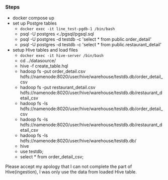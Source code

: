### Steps
- docker compose up
- set up Postgre tables
    - `docker exec -it line_test-pgdb-1 /bin/bash`
    - psql -U postgres <./pgsql/pgsql.sql
    - psql -U postgres -d testdb -c 'select * from public.order_detail'
    - psql -U postgres -d testdb -c 'select * from public.restaurant_detail'
- setup Hive tables and load files
    - `docker exec -it hive-server /bin/bash`
    - cd ../datasource/
    - hive -f create_table.hql 
    - hadoop fs -put order_detail.csv hdfs://namenode:8020/user/hive/warehouse/testdb.db/order_detail_csv
    - hadoop fs -put restaurant_detail.csv hdfs://namenode:8020/user/hive/warehouse/testdb.db/restaurant_detail_csv
    - hadoop fs -ls hdfs://namenode:8020/user/hive/warehouse/testdb.db/order_detail_csv
    - hadoop fs -ls hdfs://namenode:8020/user/hive/warehouse/testdb.db/restaurant_detail_csv
    - hadoop fs -ls hdfs://namenode:8020/user/hive/warehouse/testdb.db/
    - hive
    - use testdb;
    - select * from order_detail_csv;

Please accept my apology that I can not complete the part of Hive(ingestion), I was only use the data from loaded Hive table.